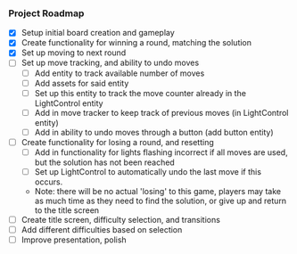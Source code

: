 ### Project Roadmap

- [x] Setup initial board creation and gameplay
- [x] Create functionality for winning a round, matching the solution
- [x] Set up moving to next round
- [ ] Set up move tracking, and ability to undo moves
  - [ ] Add entity to track available number of moves
  - [ ] Add assets for said entity
  - [ ] Set up this entity to track the move counter already in the LightControl entity
  - [ ] Add in move tracker to keep track of previous moves (in LightControl entity)
  - [ ] Add in ability to undo moves through a button (add button entity)
- [ ] Create functionality for losing a round, and resetting
  - [ ] Add in functionality for lights flashing incorrect if all moves are used, but the solution has not been reached
  - [ ] Set up LightControl to automatically undo the last move if this occurs.
  - Note: there will be no actual 'losing' to this game, players may take as much time as they need to find the solution, or give up and return to the title screen
- [ ] Create title screen, difficulty selection, and transitions
- [ ] Add different difficulties based on selection
- [ ] Improve presentation, polish
